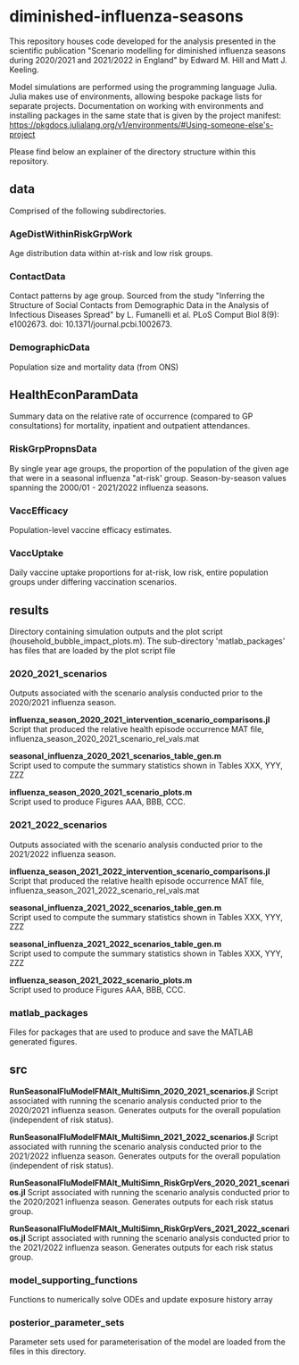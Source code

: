 # diminished-influenza-seasons
This repository houses code developed for the analysis presented in the scientific publication "Scenario modelling for diminished influenza seasons during 2020/2021 and 2021/2022 in England" by Edward M. Hill and Matt J. Keeling.

Model simulations are performed using the programming language Julia.
Julia makes use of environments, allowing bespoke package lists for separate projects. Documentation on working with environments and installing packages in the same state that is given by the project manifest: https://pkgdocs.julialang.org/v1/environments/#Using-someone-else's-project

Please find below an explainer of the directory structure within this repository.  

## data
Comprised of the following subdirectories.

### AgeDistWithinRiskGrpWork
Age distribution data within at-risk and low risk groups.

### ContactData
Contact patterns by age group. Sourced from the study "Inferring the Structure of Social Contacts from Demographic Data in the Analysis of Infectious Diseases Spread" by L. Fumanelli et al. PLoS Comput Biol 8(9): e1002673. doi: 10.1371/journal.pcbi.1002673.

### DemographicData
Population size and mortality data (from ONS)

## HealthEconParamData
Summary data on the relative rate of occurrence (compared to GP consultations) for mortality, inpatient and outpatient attendances.

### RiskGrpPropnsData
By single year age groups, the proportion of the population of the given age that were in a seasonal influenza "at-risk' group. Season-by-season values spanning the 2000/01 - 2021/2022 influenza seasons.

### VaccEfficacy
Population-level vaccine efficacy estimates.

### VaccUptake
Daily vaccine uptake proportions for at-risk, low risk, entire population groups under differing vaccination scenarios.

## results
Directory containing simulation outputs and the plot script (household_bubble_impact_plots.m). The sub-directory 'matlab_packages' has files that are loaded by the plot script file

### 2020_2021_scenarios
Outputs associated with the scenario analysis conducted prior to the 2020/2021 influenza season.

**influenza_season_2020_2021_intervention_scenario_comparisons.jl**  
Script that produced the relative health episode occurrence MAT file, influenza_season_2020_2021_scenario_rel_vals.mat

**seasonal_influenza_2020_2021_scenarios_table_gen.m**  
Script used to compute the summary statistics shown in Tables XXX, YYY, ZZZ

**influenza_season_2020_2021_scenario_plots.m**  
Script used to produce Figures AAA, BBB, CCC.

### 2021_2022_scenarios
Outputs associated with the scenario analysis conducted prior to the 2021/2022 influenza season.

**influenza_season_2021_2022_intervention_scenario_comparisons.jl**  
Script that produced the relative health episode occurrence MAT file, influenza_season_2021_2022_scenario_rel_vals.mat

**seasonal_influenza_2021_2022_scenarios_table_gen.m**  
Script used to compute the summary statistics shown in Tables XXX, YYY, ZZZ

**seasonal_influenza_2021_2022_scenarios_table_gen.m**  
Script used to compute the summary statistics shown in Tables XXX, YYY, ZZZ

**influenza_season_2021_2022_scenario_plots.m**  
Script used to produce Figures AAA, BBB, CCC.

### matlab_packages
Files for packages that are used to produce and save the MATLAB generated figures.

## src

**RunSeasonalFluModelFMAlt_MultiSimn_2020_2021_scenarios.jl**
Script associated with running the scenario analysis conducted prior to the 2020/2021 influenza season. Generates outputs for the overall population (independent of risk status).

**RunSeasonalFluModelFMAlt_MultiSimn_2021_2022_scenarios.jl**
Script associated with running the scenario analysis conducted prior to the 2021/2022 influenza season. Generates outputs for the overall population (independent of risk status).

**RunSeasonalFluModelFMAlt_MultiSimn_RiskGrpVers_2020_2021_scenarios.jl**
Script associated with running the scenario analysis conducted prior to the 2020/2021 influenza season. Generates outputs for each risk status group.

**RunSeasonalFluModelFMAlt_MultiSimn_RiskGrpVers_2021_2022_scenarios.jl**
Script associated with running the scenario analysis conducted prior to the 2021/2022 influenza season. Generates outputs for each risk status group.

### model_supporting_functions
Functions to numerically solve ODEs and update exposure history array

### posterior_parameter_sets
Parameter sets used for parameterisation of the model are loaded from the files in this directory.
